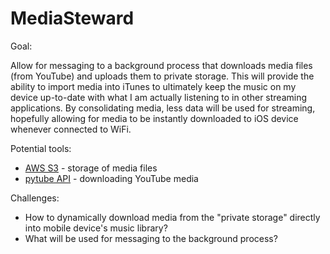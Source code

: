 # MediaSteward

Goal:

Allow for messaging to a background process that downloads media files (from YouTube) and uploads them to private storage. This will provide the ability to import media into iTunes to ultimately keep the music on my device up-to-date with what I am actually listening to in other streaming applications. By consolidating media, less data will be used for streaming, hopefully allowing for media to be instantly downloaded to iOS device whenever connected to WiFi.

Potential tools:
- [AWS S3](https://aws.amazon.com/s3/) - storage of media files
- [pytube API](https://github.com/nficano/pytube) - downloading YouTube media

Challenges:
- How to dynamically download media from the "private storage" directly into mobile device's music library?
- What will be used for messaging to the background process?
